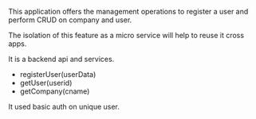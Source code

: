 This application offers the management operations to register a user and perform CRUD on company and user.

The isolation of this feature as a micro service will help to reuse it cross apps.

It is a backend api and services.
- registerUser(userData)
- getUser(userid)
- getCompany(cname)


It used basic auth on unique user.
